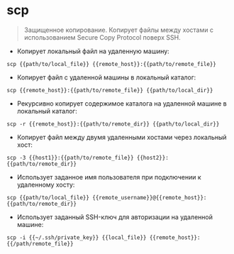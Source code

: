 # scp

> Защищенное копирование.
> Копирует файлы между хостами с использованием Secure Copy Protocol поверх SSH.

- Копирует локальный файл на удаленную машину:

`scp {{path/to/local_file}} {{remote_host}}:{{path/to/remote_file}}`

- Копирует файл с удаленной машины в локальный каталог:

`scp {{remote_host}}:{{path/to/remote_file}} {{path/to/local_dir}}`

- Рекурсивно копирует содержимое каталога на удаленной машине в локальный каталог:

`scp -r {{remote_host}}:{{path/to/remote_dir}} {{path/to/local_dir}}`

- Копирует файл между двумя удаленными хостами через локальный хост:

`scp -3 {{host1}}:{{path/to/remote_file}} {{host2}}:{{path/to/remote_dir}}`

- Использует заданное имя пользователя при подключении к удаленному хосту:

`scp {{path/to/local_file}} {{remote_username}}@{{remote_host}}:{{path/to/remote_dir}}`

- Использует заданный SSH-ключ для авторизации на удаленной машине:

`scp -i {{~/.ssh/private_key}} {{local_file}} {{remote_host}}:{{/path/remote_file}}`
